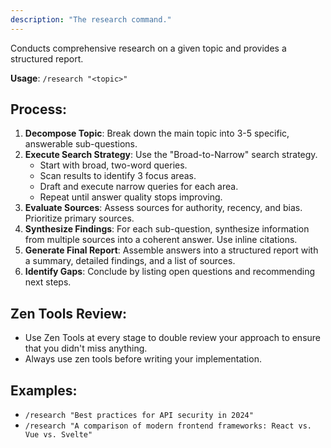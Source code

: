 ```yaml
---
description: "The research command."
---
```


Conducts comprehensive research on a given topic and provides a structured report.

**Usage**: `/research "<topic>"`

## Process:
1.  **Decompose Topic**: Break down the main topic into 3-5 specific, answerable sub-questions.
2.  **Execute Search Strategy**: Use the "Broad-to-Narrow" search strategy.
    *   Start with broad, two-word queries.
    *   Scan results to identify 3 focus areas.
    *   Draft and execute narrow queries for each area.
    *   Repeat until answer quality stops improving.
3.  **Evaluate Sources**: Assess sources for authority, recency, and bias. Prioritize primary sources.
4.  **Synthesize Findings**: For each sub-question, synthesize information from multiple sources into a coherent answer. Use inline citations.
5.  **Generate Final Report**: Assemble answers into a structured report with a summary, detailed findings, and a list of sources.
6.  **Identify Gaps**: Conclude by listing open questions and recommending next steps.

## Zen Tools Review:
- Use Zen Tools at every stage to double review your approach to ensure that you didn't miss anything.
- Always use zen tools before writing your implementation.

## Examples:
-   `/research "Best practices for API security in 2024"`
-   `/research "A comparison of modern frontend frameworks: React vs. Vue vs. Svelte"`
